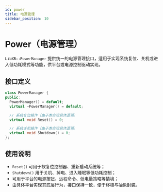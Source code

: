 ```yaml
---
id: power
title: 电源管理
sidebar_position: 10
---
```


# Power（电源管理）

`LibXR::PowerManager` 提供统一的电源管理接口，适用于实现系统复位、关机或进入低功耗模式等功能，供平台或电源控制驱动实现。

## 接口定义

```cpp
class PowerManager {
public:
  PowerManager() = default;
  virtual ~PowerManager() = default;

  // 系统复位操作（由子类实现具体逻辑）
  virtual void Reset() = 0;

  // 系统关机操作（由子类实现具体逻辑）
  virtual void Shutdown() = 0;
};
```

## 使用说明

- `Reset()` 可用于软复位控制器、重新启动系统等；
- `Shutdown()` 用于关机、掉电、进入睡眠等低功耗控制；
- 可用于平台的电源按钮、远程命令、低电量策略等情境；
- 由具体平台实现其底层行为，接口保持一致，便于移植与抽象封装。
